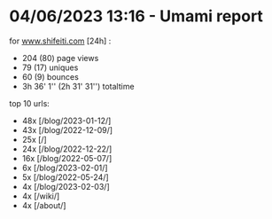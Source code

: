 # 04/06/2023 13:16 - Umami report
for www.shifeiti.com [24h] :

 - 204 (80) page views
 - 79 (17) uniques
 - 60 (9) bounces
 - 3h 36' 1'' (2h 31' 31'') totaltime


top 10 urls:
 - 48x [/blog/2023-01-12/]
 - 43x [/blog/2022-12-09/]
 - 25x [/]
 - 24x [/blog/2022-12-22/]
 - 16x [/blog/2022-05-07/]
 - 6x [/blog/2023-02-01/]
 - 5x [/blog/2022-05-24/]
 - 4x [/blog/2023-02-03/]
 - 4x [/wiki/]
 - 4x [/about/]


